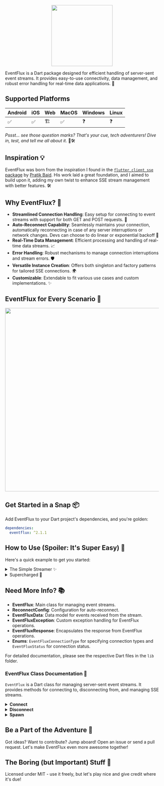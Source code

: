 <div align="center"><img src="https://i.ibb.co/tHK94xW/Untitled-2024-01-10-1728.png" width="200"/></div>

EventFlux is a Dart package designed for efficient handling of server-sent event streams. It provides easy-to-use connectivity, data management, and robust error handling for real-time data applications. 🚀


## Supported Platforms
| Android | iOS  |  Web | MacOS | Windows | Linux |
| ------ | ---- | ---- | ----- | ------- | ----- |
| ✅|✅|🏗️|✅|❓|❓| 

*Pssst... see those question marks? That's your cue, tech adventurers! Dive in, test, and tell me all about it.* 🚀🛠️



## Inspiration 💡

EventFlux was born from the inspiration I found in the [`flutter_client_sse` package](https://pub.dev/packages/flutter_client_sse) by [Pratik Baid](https://github.com/pratikbaid3). His work laid a great foundation, and I aimed to build upon it, adding my own twist to enhance SSE stream management with better features. 🛠️

## Why EventFlux? 🌟

- **Streamlined Connection Handling**: Easy setup for connecting to event streams with support for both GET and POST requests. 🔌
- **Auto-Reconnect Capability**: Seamlessly maintains your connection, automatically reconnecting in case of any server interruptions or network changes. Devs can choose to do linear or exponential backoff  🔄
- **Real-Time Data Management**: Efficient processing and handling of real-time data streams. 📈
- **Error Handling**: Robust mechanisms to manage connection interruptions and stream errors. 🛡️
- **Versatile Instance Creation**: Offers both singleton and factory patterns for tailored SSE connections. 🌍
- **Customizable**: Extendable to fit various use cases and custom implementations. ✨


## EventFlux for Every Scenario 🌟

<img src="https://i.ibb.co/gDWrnb0/flow.png" width="600"/>

## Get Started in a Snap 📦

Add EventFlux to your Dart project's dependencies, and you're golden:

```yaml
dependencies:
  eventflux: ^2.1.1
```


## How to Use (Spoiler: It's Super Easy) 🔧

Here's a quick example to get you started:

<details>
<summary>The Simple Streamer ✨</summary>
&nbsp;<br>
Need just one SSE connection? It's a breeze with EventFlux! Perfect for when your app is dancing solo with a single SSE.


```dart
import 'package:eventflux/eventflux.dart';

void main() {
  // Connect and start the magic!
   EventFlux.instance.connect(
     EventFluxConnectionType.get,
     'https://example.com/events',
     onSuccessCallback: (EventFluxResponse? response) {
      response.stream?.listen((data) {
        // Your data is now in the spotlight!
      });
     },
     onError: (oops) {
      // Oops! Time to handle those little hiccups.
      // You can also choose to disconnect here
    },
    autoReconnect: true // Keep the party going, automatically!
    reconnectConfig: ReconnectConfig(
        mode: ReconnectMode.linear, // or exponential,
        interval: Duration(seconds: 5),
        reconnectHeaders: {
          /// If you want to send custom headers during reconnect which are different from the initial connection
          /// If you don't want to send any headers, you can skip this, initial headers will be used 
        }
        maxAttempts: 5, // or -1 for infinite,
        onReconnect: () {
          // Things to execute when reconnect happens
          // FYI: for network changes, the `onReconnect` will not be called. 
          // It will only be called when the connection is interupted by the server and eventflux is trying to reconnect.
        }
    ),
   );
}

```
&nbsp;<br>
</details>

<details>
<summary>Supercharged 🚀</summary>
&nbsp;<br>
When your app just need a multiple parallel SSE connections, use this.

```dart
import 'package:eventflux/eventflux.dart';

void main() {

  // Create separate EventFlux instances for each SSE connection
  EventFlux e1 = EventFlux.spawn();
  EventFlux e2 = EventFlux.spawn();

   // First connection - firing up!
  e1.connect(EventFluxConnectionType.get, 
     'https://example1.com/events',
     onSuccessCallback: (EventFluxResponse? data) {
       data.stream?.listen((data) {
        // Your 1st Stream's data is being fetched!
      });
     },
     onError: (oops) {
        // Oops! Time to handle those little hiccups.
        // You can also choose to disconnect here
      },
  );

   // Second connection - firing up!
   e2.connect(EventFluxConnectionType.get,
     'https://example2.com/events',
     onSuccessCallback: (EventFluxResponse? data) {
       data.stream?.listen((data) {
        // Your 2nd Stream's data is also being fetched!
      });
     },
     onError: (oops) {
        // Oops! Time to handle those little hiccups.
        // You can also choose to disconnect here
      },
    autoReconnect: true // Keep the party going, automatically!
    reconnectConfig: ReconnectConfig(
        mode: ReconnectMode.exponential, // or linear,
        interval: Duration(seconds: 5),
        maxAttempts: 5, // or -1 for infinite,
         reconnectHeaders: {
          /// If you want to send custom headers during reconnect which are different from the initial connection
          /// If you don't want to send any headers, you can skip this, initial headers will be used 
        }
        onReconnect: () {
          // Things to execute when reconnect happens
          // FYI: for network changes, the `onReconnect` will not be called. 
          // It will only be called when the connection is interupted by the server and eventflux is trying to re-establish the connection.
        }
    ),
  );
}

```

ℹ️ Remember to disconnect all instances when you are done with it to avoid memory leaks.
&nbsp;<br>

</details>

## Need More Info? 📚

- **EventFlux**: Main class for managing event streams.
- **ReconnectConfig**: Configuration for auto-reconnect.
- **EventFluxData**: Data model for events received from the stream.
- **EventFluxException**: Custom exception handling for EventFlux operations.
- **EventFluxResponse**: Encapsulates the response from EventFlux operations.
- **Enums**: `EventFluxConnectionType` for specifying connection types and `EventFluxStatus` for connection status.

For detailed documentation, please see the respective Dart files in the `lib` folder.

### EventFlux Class Documentation 📖

`EventFlux` is a Dart class for managing server-sent event streams. It provides methods for connecting to, disconnecting from, and managing SSE streams.
<details>
<summary><b>Connect</b></summary>
&nbsp;<br>
Connects to a server-sent event stream.

| Parameter           | Type                            | Description                                                | Default                           |
| ------------------- | ------------------------------- | ---------------------------------------------------------- | --------------------------------- |
| `type`              | `EventFluxConnectionType`       | The type of HTTP request (GET or POST).                    | -                                 |
| `url`               | `String`                        | The URL of the SSE stream to connect to.                   | -                                 |
| `header`            | `Map<String, String>`           | HTTP headers for the request.                              | `{'Accept': 'text/event-stream'}` |
| `onConnectionClose` | `Function()?`                   | Callback function triggered when the connection is closed. | -                                 |
| `autoReconnect`     | `bool`                          | Whether to automatically reconnect on disconnection.       | `false`                           |
| `reconnectConfig`   | `ReconnectConfig?`              | Configuration for auto-reconnect. If `auto-reconnect` is true, this is required| -                                 |
| `onSuccessCallback` | `Function(EventFluxResponse?)`  | Callback invoked upon successful connection.               | -                                 |
| `onError`           | `Function(EventFluxException)?` | Callback for handling errors.                              | -                                 |
| `body`              | `Map<String, dynamic>?`         | Optional body for POST request types.                      | -                                 |

&nbsp;<br>
</details>

<details>
<summary><b>Disconnect</b></summary>
&nbsp;<br>
Disconnects from the SSE stream.

| Parameter | Type | Description                    |
| --------- | ---- | ------------------------------ |
| -         | -    | This method has no parameters. |

Returns a `Future<EventFluxStatus>` indicating the disconnection status.
&nbsp;<br>
</details>

<details>
<summary><b>Spawn</b></summary>
&nbsp;<br>

| Parameter | Type | Description                    |
| --------- | ---- | ------------------------------ |
| -         | -    | This method has no parameters. |

Returns a new instance of `EventFlux`, this is used for having multiple SSE connections.
&nbsp;<br>
</details>

## Be a Part of the Adventure 🤝

Got ideas? Want to contribute? Jump aboard! Open an issue or send a pull request. Let's make EventFlux even more awesome together!

## The Boring (but Important) Stuff 📝

Licensed under MIT - use it freely, but let's play nice and give credit where it's due!
